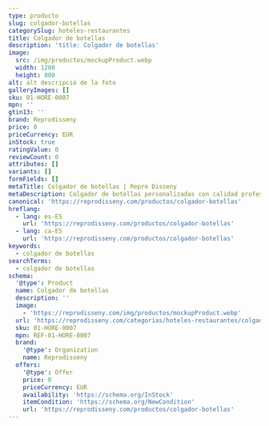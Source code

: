 ```yaml
---
type: producto
slug: colgador-botellas
categorySlug: hoteles-restaurantes
title: Colgador de botellas
description: 'title: Colgador de botellas'
image:
  src: /img/productos/mockupProduct.webp
  width: 1200
  height: 800
alt: alt descripció de la foto
galleryImages: []
sku: 01-HORE-0007
mpn: ''
gtin13: ''
brand: Reprodisseny
price: 0
priceCurrency: EUR
inStock: true
ratingValue: 0
reviewCount: 0
attributes: []
variants: []
formFields: []
metaTitle: Colgador de botellas | Repro Disseny
metaDescription: Colgador de botellas personalizadas con calidad profesional en Cataluña.
canonical: 'https://reprodisseny.com/productos/colgador-botellas'
hreflang:
  - lang: es-ES
    url: 'https://reprodisseny.com/productos/colgador-botellas'
  - lang: ca-ES
    url: 'https://reprodisseny.com/productos/colgador-botellas'
keywords:
  - colgador de botellas
searchTerms:
  - colgador de botellas
schema:
  '@type': Product
  name: Colgador de botellas
  description: ''
  image:
    - 'https://reprodisseny.com/img/productos/mockupProduct.webp'
  url: 'https://reprodisseny.com/categorias/hoteles-restaurantes/colgador-botellas'
  sku: 01-HORE-0007
  mpn: REF-01-HORE-0007
  brand:
    '@type': Organization
    name: Reprodisseny
  offers:
    '@type': Offer
    price: 0
    priceCurrency: EUR
    availability: 'https://schema.org/InStock'
    itemCondition: 'https://schema.org/NewCondition'
    url: 'https://reprodisseny.com/productos/colgador-botellas'
---
```


